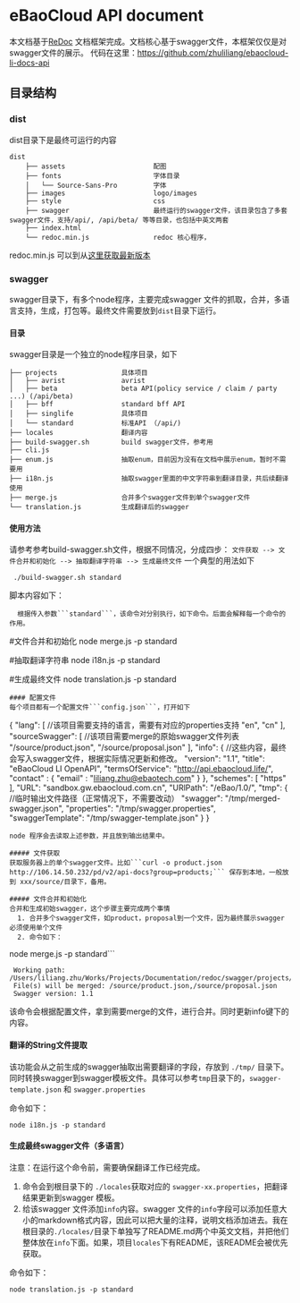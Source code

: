 # eBaoCloud API document
本文档基于[ReDoc](https://github.com/Rebilly/ReDoc) 文档框架完成。文档核心基于swagger文件，本框架仅仅是对swagger文件的展示。
代码在这里：https://github.com/zhuliliang/ebaocloud-li-docs-api
## 目录结构

### dist
dist目录下是最终可运行的内容
```
dist
    ├── assets                      配图
    ├── fonts                       字体目录
    │   └── Source-Sans-Pro         字体
    ├── images                      logo/images
    ├── style                       css
    ├── swagger                     最终运行的swagger文件，该目录包含了多套swagger文件，支持/api/, /api/beta/ 等等目录，也包括中英文两套
    ├── index.html
    └── redoc.min.js                redoc 核心程序，
```
redoc.min.js 可以到从[这里获取最新版本](https://rebilly.github.io/ReDoc/releases/latest/redoc.min.js)
### swagger
swagger目录下，有多个node程序，主要完成swagger 文件的抓取，合并，多语言支持，生成，打包等。最终文件需要放到```dist```目录下运行。
#### 目录
swagger目录是一个独立的node程序目录，如下
```
├── projects                具体项目
│   ├── avrist              avrist
│   ├── beta                beta API(policy service / claim / party ...) (/api/beta)
│   ├── bff                 standard bff API
│   ├── singlife            具体项目
│   └── standard            标准API （/api/)
├── locales                 翻译内容
├── build-swagger.sh        build swagger文件，参考用
├── cli.js
├── enum.js                 抽取enum，目前因为没有在文档中展示enum，暂时不需要用
├── i18n.js                 抽取swagger里面的中文字符串到翻译目录，共后续翻译使用
├── merge.js                合并多个swagger文件到单个swagger文件
└── translation.js          生成翻译后的swagger
```
#### 使用方法
请参考参考build-swagger.sh文件，根据不同情况，分成四步：
```文件获取 --> 文件合并和初始化 --> 抽取翻译字符串 --> 生成最终文件```
一个典型的用法如下
```
 ./build-swagger.sh standard
```
脚本内容如下：
```
  根据传入参数```standard```，该命令对分别执行，如下命令。后面会解释每一个命令的作用。
  ```
  #文件合并和初始化
  node merge.js -p standard

  #抽取翻译字符串
  node i18n.js -p standard

  #生成最终文件
  node translation.js -p standard
```
#### 配置文件
每个项目都有一个配置文件```config.json```，打开如下
```
  {
    "lang": [                             //该项目需要支持的语言，需要有对应的properties支持
      "en",
      "cn"
    ],
    "sourceSwagger": [                    //该项目需要merge的原始swagger文件列表
      "/source/product.json",
      "/source/proposal.json"
    ],
    "info": {                             //这些内容，最终会写入swagger文件，根据实际情况更新和修改。
      "version": "1.1",
      "title": "eBaoCloud LI OpenAPI",
      "termsOfService": "http://api.ebaocloud.life/",
      "contact" : {
        "email" : "liliang.zhu@ebaotech.com"
      }
    },
    "schemes": [
      "https"
    ],
    "URL": "sandbox.gw.ebaocloud.com.cn",
    "URlPath": "/eBao/1.0/",
    "tmp": {                              //临时输出文件路径（正常情况下，不需要改动）
      "swagger": "/tmp/merged-swagger.json",
      "properties": "/tmp/swagger.properties",
      "swaggerTemplate": "/tmp/swagger-template.json"
    }
  }
```
node 程序会去读取上述参数，并且放到输出结果中。

##### 文件获取
获取服务器上的单个swagger文件。比如```curl -o product.json http://106.14.50.232/pd/v2/api-docs?group=products;``` 保存到本地，一般放到 xxx/source/目录下，备用。

##### 文件合并和初始化
合并和生成初始swagger，这个步骤主要完成两个事情
  1. 合并多个swagger文件，如product，proposal到一个文件，因为最终展示swagger必须使用单个文件
  2. 命令如下：
```
node merge.js -p standard```
```
 Working path: /Users/liliang.zhu/Works/Projects/Documentation/redoc/swagger/projects/standard
 File(s) will be merged: /source/product.json,/source/proposal.json
 Swagger version: 1.1
```
该命令会根据配置文件，拿到需要merge的文件，进行合并。同时更新info键下的内容。

#### 翻译的String文件提取
该功能会从之前生成的swagger抽取出需要翻译的字段，存放到 ```./tmp/``` 目录下。同时转换swagger到swagger模板文件。具体可以参考```tmp```目录下的，```swagger-template.json``` 和 ```swagger.properties```

命令如下：
```
node i18n.js -p standard
```
#### 生成最终swagger文件（多语言）
注意：在运行这个命令前，需要确保翻译工作已经完成。

  1. 命令会到根目录下的 ```./locales```获取对应的 ```swagger-xx.properties```，把翻译结果更新到swagger 模板。
  2. 给该swagger 文件添加```info```内容。swagger 文件的```info```字段可以添加任意大小的markdown格式内容，因此可以把大量的注释，说明文档添加进去。我在根目录的```./locales/```目录下单独写了README.md两个中英文文档，并把他们整体放在```info```下面。如果，项目```locales```下有README，该README会被优先获取。

命令如下：
  ```
  node translation.js -p standard
  ```
